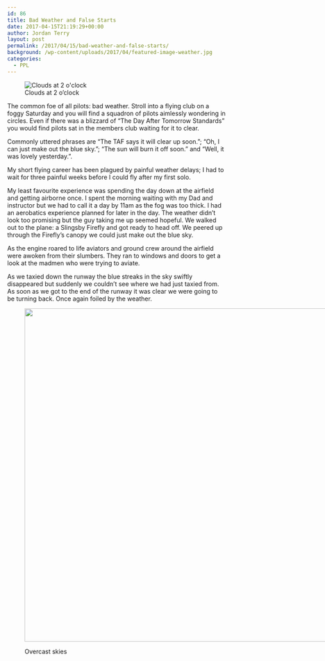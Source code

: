 ```yaml
---
id: 86
title: Bad Weather and False Starts
date: 2017-04-15T21:19:29+00:00
author: Jordan Terry
layout: post
permalink: /2017/04/15/bad-weather-and-false-starts/
background: /wp-content/uploads/2017/04/featured-image-weather.jpg
categories:
  - PPL
---
```

<figure id="attachment_110" class="thumbnail wp-caption alignnone"><img loading="lazy" class="wp-image-110 size-large" src="{{ site.baseurl }}/wp-content/uploads/2017/04/IMG_20161105_153425-1024x768.jpg" alt="Clouds at 2 o'clock" srcset="{{ site.baseurl }}/wp-content/uploads/2017/04/IMG_20161105_153425-1024x768.jpg 1024w, {{ site.baseurl }}/wp-content/uploads/2017/04/IMG_20161105_153425-300x225.jpg 300w, {{ site.baseurl }}/wp-content/uploads/2017/04/IMG_20161105_153425-768x576.jpg 768w" sizes="(max-width: 1024px) 100vw, 1024px" /><figcaption class="caption wp-caption-text">Clouds at 2 o&#8217;clock</figcaption></figure>

The common foe of all pilots: bad weather. Stroll into a flying club on a foggy Saturday and you will find a squadron of pilots aimlessly wondering in circles. Even if there was a blizzard of “The Day After Tomorrow Standards” you would find pilots sat in the members club waiting for it to clear.

Commonly uttered phrases are “The TAF says it will clear up soon.”; “Oh, I can just make out the blue sky.”; “The sun will burn it off soon.” and “Well, it was lovely yesterday.”.

My short flying career has been plagued by painful weather delays; I had to wait for three painful weeks before I could fly after my first solo.

My least favourite experience was spending the day down at the airfield and getting airborne once. I spent the morning waiting with my Dad and instructor but we had to call it a day by 11am as the fog was too thick. I had an aerobatics experience planned for later in the day. The weather didn’t look too promising but the guy taking me up seemed hopeful. We walked out to the plane: a Slingsby Firefly and got ready to head off. We peered up through the Firefly’s canopy we could just make out the blue sky.

As the engine roared to life aviators and ground crew around the airfield were awoken from their slumbers. They ran to windows and doors to get a look at the madmen who were trying to aviate.

As we taxied down the runway the blue streaks in the sky swiftly disappeared but suddenly we couldn’t see where we had just taxied from. As soon as we got to the end of the runway it was clear we were going to be turning back. Once again foiled by the weather.<figure id="attachment_113" class="thumbnail wp-caption alignnone" style="width: 1034px">

<img loading="lazy" class="size-large wp-image-113" src="{{ site.baseurl }}/wp-content/uploads/2017/04/IMG_20161203_081728-1024x768.jpg" alt="" width="1024" height="768" srcset="{{ site.baseurl }}/wp-content/uploads/2017/04/IMG_20161203_081728-1024x768.jpg 1024w, {{ site.baseurl }}/wp-content/uploads/2017/04/IMG_20161203_081728-300x225.jpg 300w, {{ site.baseurl }}/wp-content/uploads/2017/04/IMG_20161203_081728-768x576.jpg 768w" sizes="(max-width: 1024px) 100vw, 1024px" /> <figcaption class="caption wp-caption-text">Overcast skies</figcaption></figure>